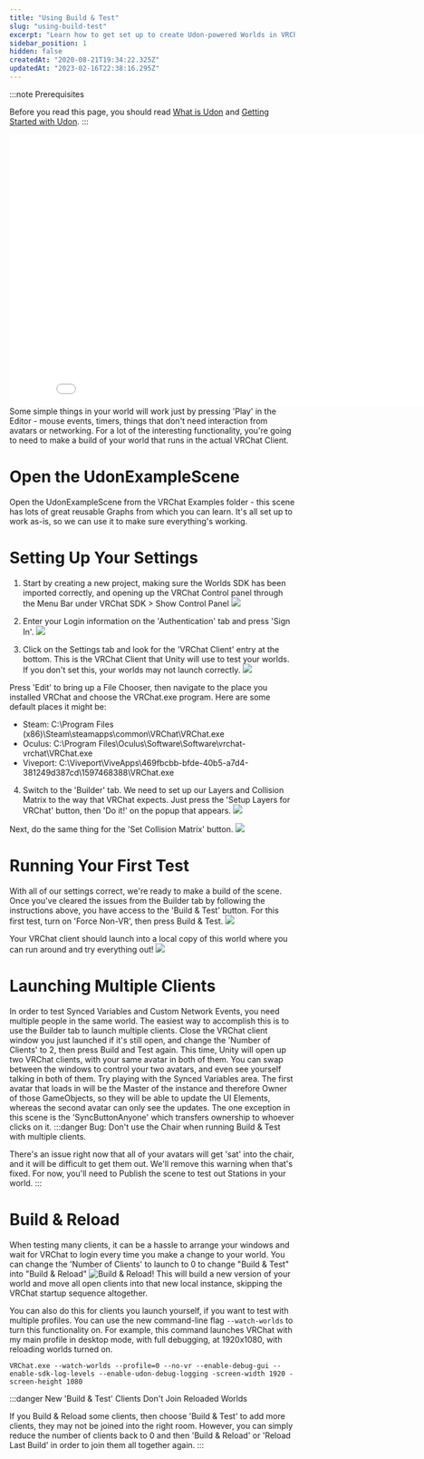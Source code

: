 ```yaml
---
title: "Using Build & Test"
slug: "using-build-test"
excerpt: "Learn how to get set up to create Udon-powered Worlds in VRChat."
sidebar_position: 1
hidden: false
createdAt: "2020-08-21T19:34:22.325Z"
updatedAt: "2023-02-16T22:38:16.295Z"
---
```

:::note Prerequisites

Before you read this page, you should read [What is Udon](/creators.vrchat.com/worlds/udon/) and [Getting Started with Udon](/creators.vrchat.com/worlds/udon/getting-started-with-udon).
:::

<iframe class="embedly-embed" src="//cdn.embedly.com/widgets/media.html?src=https%3A%2F%2Fwww.youtube.com%2Fembed%2Fvideoseries%3Flist%3DPLe9XHNvXcouQjg5GULWGLj1tMzeythnQi%26start%3D0&display_name=YouTube&url=https%3A%2F%2Fwww.youtube.com%2Fwatch%3Fv%3D8yaQY0arCnc&image=https%3A%2F%2Fi.ytimg.com%2Fvi%2F8yaQY0arCnc%2Fhqdefault.jpg&key=f2aa6fc3595946d0afc3d76cbbd25dc3&type=text%2Fhtml&schema=youtube" width="854" height="480" scrolling="no" title="YouTube embed" frameborder="0" allow="autoplay; fullscreen" allowfullscreen="true"></iframe>
Some simple things in your world will work just by pressing 'Play' in the Editor - mouse events, timers, things that don't need interaction from avatars or networking. For a lot of the interesting functionality, you're going to need to make a build of your world that runs in the actual VRChat Client.

# Open the UdonExampleScene

Open the UdonExampleScene from the VRChat Examples folder - this scene has lots of great reusable Graphs from which you can learn. It's all set up to work as-is, so we can use it to make sure everything's working.

# Setting Up Your Settings

1. Start by creating a new project, making sure the Worlds SDK has been imported correctly, and opening up the VRChat Control panel through the Menu Bar under VRChat SDK > Show Control Panel
![](/creators.vrchat.com/images/worlds/using-build-test-e47cc0f-show-control-panel.png)

2. Enter your Login information on the 'Authentication' tab and press 'Sign In'.
![](/creators.vrchat.com/images/worlds/using-build-test-8c5c7ff-sign-in.png)

3. Click on the Settings tab and look for the 'VRChat Client' entry at the bottom. This is the VRChat Client that Unity will use to test your worlds. If you don't set this, your worlds may not launch correctly. 
![](/creators.vrchat.com/images/worlds/using-build-test-69f8274-installed-client-path.png)

Press 'Edit' to bring up a File Chooser, then navigate to the place you installed VRChat and choose the VRChat.exe program. Here are some default places it might be:
* Steam: C:\Program Files (x86)\Steam\steamapps\common\VRChat\VRChat.exe
* Oculus: C:\Program Files\Oculus\Software\Software\vrchat-vrchat\VRChat.exe
* Viveport: C:\Viveport\ViveApps\469fbcbb-bfde-40b5-a7d4-381249d387cd\1597468388\VRChat.exe

4. Switch to the 'Builder' tab. We need to set up our Layers and Collision Matrix to the way that VRChat expects.  Just press the 'Setup Layers for VRChat' button, then 'Do it!' on the popup that appears.
![](/creators.vrchat.com/images/worlds/using-build-test-5f05f9b-setup-layers.png)

Next, do the same thing for the 'Set Collision Matrix' button.
![](/creators.vrchat.com/images/worlds/using-build-test-7ccc247-set-collision-matrix.png)

# Running Your First Test

With all of our settings correct, we're ready to make a build of the scene. Once you've cleared the issues from the Builder tab by following the instructions above, you have access to the 'Build & Test' button. For this first test, turn on 'Force Non-VR', then press Build & Test.
![](/creators.vrchat.com/images/worlds/using-build-test-8712faf-build-and-test.png)

Your VRChat client should launch into a local copy of this world where you can run around and try everything out!
![](/creators.vrchat.com/images/worlds/using-build-test-2acac91-UdonExampleScene.jpg)

# Launching Multiple Clients
In order to test Synced Variables and Custom Network Events, you need multiple people in the same world. The easiest way to accomplish this is to use the Builder tab to launch multiple clients. Close the VRChat client window you just launched if it's still open, and change the 'Number of Clients' to 2, then press Build and Test again. This time, Unity will open up two VRChat clients, with your same avatar in both of them. You can swap between the windows to control your two avatars, and even see yourself talking in both of them. Try playing with the Synced Variables area. The first avatar that loads in will be the Master of the instance and therefore Owner of those GameObjects, so they will be able to update the UI Elements, whereas the second avatar can only see the updates. The one exception in this scene is the 'SyncButtonAnyone' which transfers ownership to whoever clicks on it.
:::danger Bug: Don't use the Chair when running Build & Test with multiple clients.

There's an issue right now that all of your avatars will get 'sat' into the chair, and it will be difficult to get them out. We'll remove this warning when that's fixed. For now, you'll need to Publish the scene to test out Stations in your world.
:::
# Build & Reload
When testing many clients, it can be a hassle to arrange your windows and wait for VRChat to login every time you make a change to your world. You can change the 'Number of Clients' to launch to 0 to change "Build & Test" into "Build & Reload"
![Build & Reload!](/creators.vrchat.com/images/worlds/using-build-test-07685ac-build-and-reload.png)
This will build a new version of your world and move all open clients into that new local instance, skipping the VRChat startup sequence altogether.

You can also do this for clients you launch yourself, if you want to test with multiple profiles. You can use the new command-line flag `--watch-worlds` to turn this functionality on. For example, this command launches VRChat with my main profile in desktop mode, with full debugging, at 1920x1080, with reloading worlds turned on.
```shell
VRChat.exe --watch-worlds --profile=0 --no-vr --enable-debug-gui --enable-sdk-log-levels --enable-udon-debug-logging -screen-width 1920 -screen-height 1080
```

:::danger New 'Build & Test' Clients Don't Join Reloaded Worlds

If you Build & Reload some clients, then choose 'Build & Test' to add more clients, they may not be joined into the right room. However, you can simply reduce the number of clients back to 0 and then 'Build & Reload' or 'Reload Last Build' in order to join them all together again.
:::
